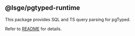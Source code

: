 ## @lsge/pgtyped-runtime

This package provides SQL and TS query parsing for pgTyped.

Refer to [README](https://github.com/adelsz/pgtyped) for details.
